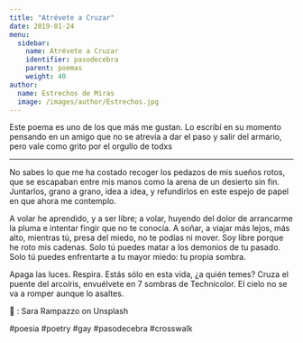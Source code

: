 ```yaml
---
title: "Atrévete a Cruzar"
date: 2019-01-24
menu:
  sidebar:
    name: Atrévete a Cruzar
    identifier: pasodecebra
    parent: poemas
    weight: 40
author:
  name: Estrechos de Miras
  image: /images/author/Estrechos.jpg
---
```


Este poema es uno de los que más me gustan. Lo escribí en su momento pensando en un amigo que no se atrevía a dar el paso y salir del armario, pero vale como grito por el orgullo de todxs

---

No sabes lo que me ha costado recoger los pedazos de mis sueños rotos, que se escapaban entre mis manos como la arena de un desierto sin fin. Juntarlos, grano a grano, idea a idea, y refundirlos en este espejo de papel en que ahora me contemplo.

A volar he aprendido, y a ser libre; a volar, huyendo del dolor de arrancarme la pluma e intentar fingir que no te conocía. A soñar, a viajar más lejos, más alto, mientras tú, presa del miedo, no te podías ni mover. Soy libre porque he roto mis cadenas. Solo tú puedes matar a los demonios de tu pasado. Solo tú puedes enfrentarte a tu mayor miedo: tu propia sombra.

Apaga las luces. Respira. Estás sólo en esta vida, ¿a quién temes? Cruza el puente del arcoíris, envuélvete en 7 sombras de Technicolor. El cielo no se va a romper aunque lo asaltes.

📸 : Sara Rampazzo on Unsplash

#poesia #poetry #gay #pasodecebra #crosswalk
